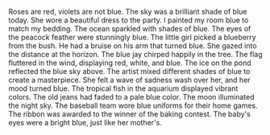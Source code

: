 Roses are red, violets are not blue.
The sky was a brilliant shade of blue today.
She wore a beautiful dress to the party.
I painted my room blue to match my bedding.
The ocean sparkled with shades of blue.
The eyes of the peacock feather were stunningly blue.
The little girl picked a blueberry from the bush.
He had a bruise on his arm that turned blue.
She gazed into the distance at the horizon.
The blue jay chirped happily in the tree.
The flag fluttered in the wind, displaying red, white, and blue.
The ice on the pond reflected the blue sky above.
The artist mixed different shades of blue to create a masterpiece.
She felt a wave of sadness wash over her, and her mood turned blue.
The tropical fish in the aquarium displayed vibrant colors.
The old jeans had faded to a pale blue color.
The moon illuminated the night sky.
The baseball team wore blue uniforms for their home games.
The ribbon was awarded to the winner of the baking contest.
The baby's eyes were a bright blue, just like her mother's.
